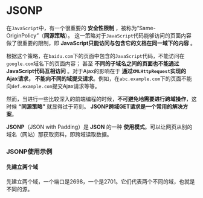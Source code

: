 JSONP
===================================
在`JavaScript`中，有一个很重要的 **安全性限制** ，被称为“Same-OriginPolicy”（**同源策略**）。
这一策略对于`JavaScript`代码能够访问的页面内容做了很重要的限制，即 **JavaScript只能访问与包含它的文档在同一域下的内容** 。

根据这个策略，在`baidu.com`下的页面中包含的`JavaScript`代码，不能访问在`google.com`域名下的页面内容；
甚至 **不同的子域名之间的页面也不能通过JavaScript代码互相访问** 。对于Ajax的影响在于 **通过`XMLHttpRequest`实现的Ajax请求，
不能向不同的域提交请求**。例如，在`abc.example.com`下的页面不能向`def.example.com`提交Ajax请求等等。

然而，当进行一些比较深入的前端编程的时候，**不可避免地需要进行跨域操作**，这时候 **“同源策略”** 就显得过于苛刻。
**JSONP跨域GET请求是一个常用的解决方案**。

**JSONP**（JSON with Padding）是 **JSON** 的一种 **使用模式**。可以让网页从别的域名（网站）那获取资料，即跨域读取数据。

### JSONP使用示例
#### 先建立两个域
先建立两个域，一个端口是2698，一个是2701。它们代表两个不同的域，也就是不同的源。
